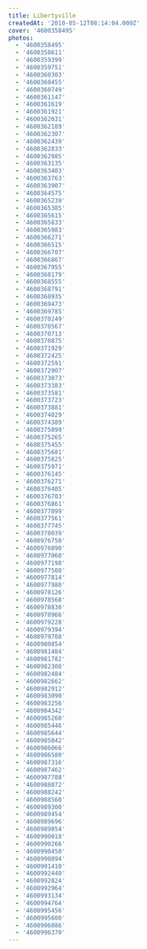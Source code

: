 ```yaml
---
title: Libertyville
createdAt: '2010-05-12T08:14:04.000Z'
cover: '4600358495'
photos:
  - '4600358495'
  - '4600358611'
  - '4600359399'
  - '4600359751'
  - '4600360303'
  - '4600360455'
  - '4600360749'
  - '4600361147'
  - '4600361619'
  - '4600361921'
  - '4600362031'
  - '4600362189'
  - '4600362307'
  - '4600362439'
  - '4600362833'
  - '4600362985'
  - '4600363135'
  - '4600363403'
  - '4600363763'
  - '4600363907'
  - '4600364575'
  - '4600365239'
  - '4600365385'
  - '4600365615'
  - '4600365833'
  - '4600365983'
  - '4600366271'
  - '4600366515'
  - '4600366707'
  - '4600366867'
  - '4600367955'
  - '4600368179'
  - '4600368555'
  - '4600368791'
  - '4600368935'
  - '4600369473'
  - '4600369785'
  - '4600370249'
  - '4600370567'
  - '4600370713'
  - '4600370875'
  - '4600371929'
  - '4600372425'
  - '4600372591'
  - '4600372907'
  - '4600373073'
  - '4600373383'
  - '4600373581'
  - '4600373723'
  - '4600373881'
  - '4600374029'
  - '4600374389'
  - '4600375099'
  - '4600375265'
  - '4600375455'
  - '4600375681'
  - '4600375825'
  - '4600375971'
  - '4600376145'
  - '4600376271'
  - '4600376405'
  - '4600376703'
  - '4600376861'
  - '4600377099'
  - '4600377561'
  - '4600377745'
  - '4600378039'
  - '4600976750'
  - '4600976890'
  - '4600977060'
  - '4600977198'
  - '4600977508'
  - '4600977814'
  - '4600977980'
  - '4600978126'
  - '4600978568'
  - '4600978830'
  - '4600978966'
  - '4600979228'
  - '4600979394'
  - '4600979708'
  - '4600980854'
  - '4600981484'
  - '4600981782'
  - '4600982308'
  - '4600982484'
  - '4600982662'
  - '4600982912'
  - '4600983090'
  - '4600983256'
  - '4600984342'
  - '4600985260'
  - '4600985446'
  - '4600985644'
  - '4600985842'
  - '4600986066'
  - '4600986580'
  - '4600987316'
  - '4600987462'
  - '4600987788'
  - '4600988072'
  - '4600988242'
  - '4600988560'
  - '4600989300'
  - '4600989454'
  - '4600989696'
  - '4600989854'
  - '4600990018'
  - '4600990266'
  - '4600990450'
  - '4600990894'
  - '4600991410'
  - '4600992440'
  - '4600992824'
  - '4600992964'
  - '4600993134'
  - '4600994764'
  - '4600995456'
  - '4600995600'
  - '4600996086'
  - '4600996370'
---
```



